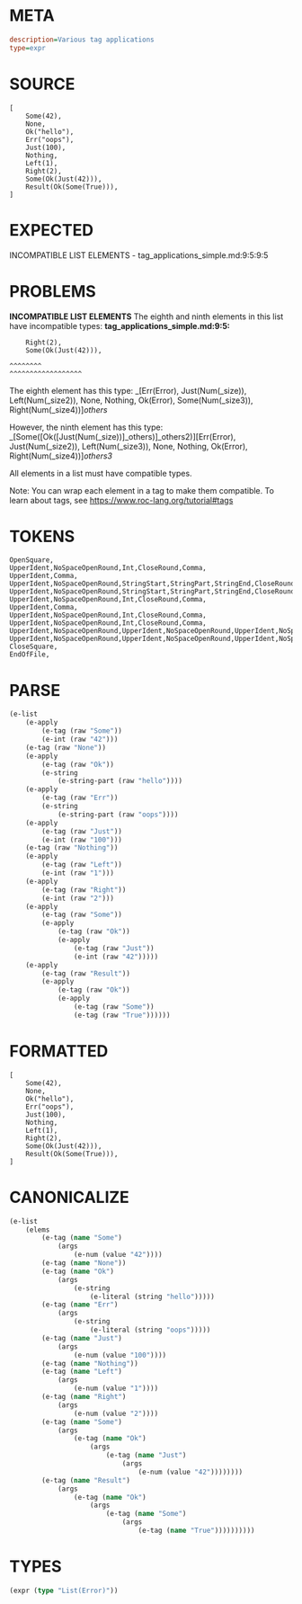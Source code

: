 # META
~~~ini
description=Various tag applications
type=expr
~~~
# SOURCE
~~~roc
[
    Some(42),
    None,
    Ok("hello"),
    Err("oops"),
    Just(100),
    Nothing,
    Left(1),
    Right(2),
    Some(Ok(Just(42))),
    Result(Ok(Some(True))),
]
~~~
# EXPECTED
INCOMPATIBLE LIST ELEMENTS - tag_applications_simple.md:9:5:9:5
# PROBLEMS
**INCOMPATIBLE LIST ELEMENTS**
The eighth and ninth elements in this list have incompatible types:
**tag_applications_simple.md:9:5:**
```roc
    Right(2),
    Some(Ok(Just(42))),
```
    ^^^^^^^^
    ^^^^^^^^^^^^^^^^^^

The eighth element has this type:
    _[Err(Error), Just(Num(_size)), Left(Num(_size2)), None, Nothing, Ok(Error), Some(Num(_size3)), Right(Num(_size4))]_others_

However, the ninth element has this type:
    _[Some([Ok([Just(Num(_size))]_others)]_others2)][Err(Error), Just(Num(_size2)), Left(Num(_size3)), None, Nothing, Ok(Error), Right(Num(_size4))]_others3_

All elements in a list must have compatible types.

Note: You can wrap each element in a tag to make them compatible.
To learn about tags, see <https://www.roc-lang.org/tutorial#tags>

# TOKENS
~~~zig
OpenSquare,
UpperIdent,NoSpaceOpenRound,Int,CloseRound,Comma,
UpperIdent,Comma,
UpperIdent,NoSpaceOpenRound,StringStart,StringPart,StringEnd,CloseRound,Comma,
UpperIdent,NoSpaceOpenRound,StringStart,StringPart,StringEnd,CloseRound,Comma,
UpperIdent,NoSpaceOpenRound,Int,CloseRound,Comma,
UpperIdent,Comma,
UpperIdent,NoSpaceOpenRound,Int,CloseRound,Comma,
UpperIdent,NoSpaceOpenRound,Int,CloseRound,Comma,
UpperIdent,NoSpaceOpenRound,UpperIdent,NoSpaceOpenRound,UpperIdent,NoSpaceOpenRound,Int,CloseRound,CloseRound,CloseRound,Comma,
UpperIdent,NoSpaceOpenRound,UpperIdent,NoSpaceOpenRound,UpperIdent,NoSpaceOpenRound,UpperIdent,CloseRound,CloseRound,CloseRound,Comma,
CloseSquare,
EndOfFile,
~~~
# PARSE
~~~clojure
(e-list
	(e-apply
		(e-tag (raw "Some"))
		(e-int (raw "42")))
	(e-tag (raw "None"))
	(e-apply
		(e-tag (raw "Ok"))
		(e-string
			(e-string-part (raw "hello"))))
	(e-apply
		(e-tag (raw "Err"))
		(e-string
			(e-string-part (raw "oops"))))
	(e-apply
		(e-tag (raw "Just"))
		(e-int (raw "100")))
	(e-tag (raw "Nothing"))
	(e-apply
		(e-tag (raw "Left"))
		(e-int (raw "1")))
	(e-apply
		(e-tag (raw "Right"))
		(e-int (raw "2")))
	(e-apply
		(e-tag (raw "Some"))
		(e-apply
			(e-tag (raw "Ok"))
			(e-apply
				(e-tag (raw "Just"))
				(e-int (raw "42")))))
	(e-apply
		(e-tag (raw "Result"))
		(e-apply
			(e-tag (raw "Ok"))
			(e-apply
				(e-tag (raw "Some"))
				(e-tag (raw "True"))))))
~~~
# FORMATTED
~~~roc
[
	Some(42),
	None,
	Ok("hello"),
	Err("oops"),
	Just(100),
	Nothing,
	Left(1),
	Right(2),
	Some(Ok(Just(42))),
	Result(Ok(Some(True))),
]
~~~
# CANONICALIZE
~~~clojure
(e-list
	(elems
		(e-tag (name "Some")
			(args
				(e-num (value "42"))))
		(e-tag (name "None"))
		(e-tag (name "Ok")
			(args
				(e-string
					(e-literal (string "hello")))))
		(e-tag (name "Err")
			(args
				(e-string
					(e-literal (string "oops")))))
		(e-tag (name "Just")
			(args
				(e-num (value "100"))))
		(e-tag (name "Nothing"))
		(e-tag (name "Left")
			(args
				(e-num (value "1"))))
		(e-tag (name "Right")
			(args
				(e-num (value "2"))))
		(e-tag (name "Some")
			(args
				(e-tag (name "Ok")
					(args
						(e-tag (name "Just")
							(args
								(e-num (value "42"))))))))
		(e-tag (name "Result")
			(args
				(e-tag (name "Ok")
					(args
						(e-tag (name "Some")
							(args
								(e-tag (name "True"))))))))))
~~~
# TYPES
~~~clojure
(expr (type "List(Error)"))
~~~
